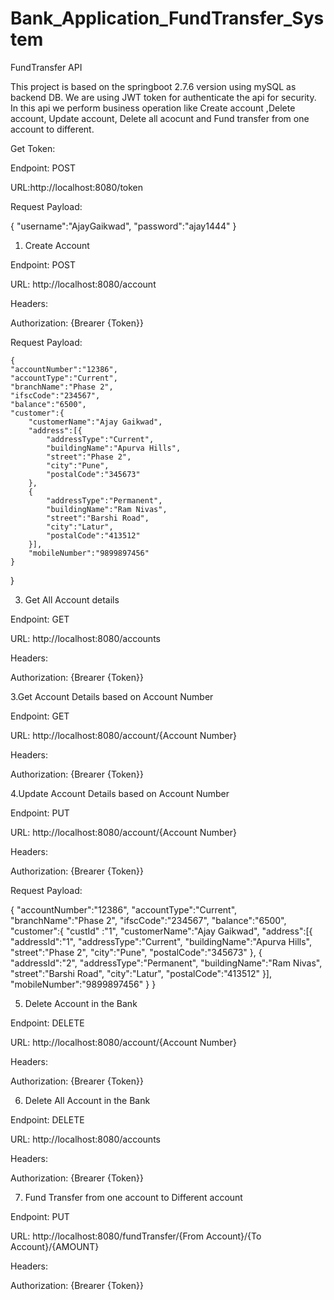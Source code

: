 # Bank_Application_FundTransfer_System

FundTransfer API

This project is based on the springboot 2.7.6 version using mySQL as backend DB. We are using JWT token for authenticate the api for security. In this api we perform business operation like Create account ,Delete account, Update account, Delete all acocunt and Fund transfer from one account to different.

Get Token:

Endpoint: POST

URL:http://localhost:8080/token

Request Payload:
  
  {
    "username":"AjayGaikwad",
    "password":"ajay1444"
  }


1. Create Account
   
Endpoint: POST

URL: http://localhost:8080/account

Headers:

Authorization: {Brearer {Token}}

Request Payload:

    {
    "accountNumber":"12386",
    "accountType":"Current",
    "branchName":"Phase 2",
    "ifscCode":"234567",
    "balance":"6500",
    "customer":{
        "customerName":"Ajay Gaikwad",
        "address":[{
            "addressType":"Current",
            "buildingName":"Apurva Hills",
            "street":"Phase 2",
            "city":"Pune",
            "postalCode":"345673"
        },
        {
            "addressType":"Permanent",
            "buildingName":"Ram Nivas",
            "street":"Barshi Road",
            "city":"Latur",
            "postalCode":"413512"
        }],
        "mobileNumber":"9899897456"
    }
}


3. Get All Account details
   
Endpoint: GET

URL: http://localhost:8080/accounts

Headers:

Authorization: {Brearer {Token}}


3.Get Account Details based on Account Number

Endpoint: GET

URL: http://localhost:8080/account/{Account Number}

Headers:

Authorization: {Brearer {Token}}


4.Update Account Details based on Account Number

Endpoint: PUT

URL: http://localhost:8080/account/{Account Number}

Headers:

Authorization: {Brearer {Token}}

Request Payload:

   {
    "accountNumber":"12386",
    "accountType":"Current",
    "branchName":"Phase 2",
    "ifscCode":"234567",
    "balance":"6500",
    "customer":{
        "custId" :"1",
        "customerName":"Ajay Gaikwad",
        "address":[{
            "addressId":"1",
            "addressType":"Current",
            "buildingName":"Apurva Hills",
            "street":"Phase 2",
            "city":"Pune",
            "postalCode":"345673"
        },
        {
            "addressId":"2",
            "addressType":"Permanent",
            "buildingName":"Ram Nivas",
            "street":"Barshi Road",
            "city":"Latur",
            "postalCode":"413512"
        }],
        "mobileNumber":"9899897456"
    }
}


5. Delete Account in the Bank
   
Endpoint: DELETE

URL: http://localhost:8080/account/{Account Number}

Headers:

Authorization: {Brearer {Token}}


6. Delete All Account in the Bank
   
Endpoint: DELETE

URL: http://localhost:8080/accounts

Headers:

Authorization: {Brearer {Token}}


7. Fund Transfer from one account to Different account
   
Endpoint: PUT

URL: http://localhost:8080/fundTransfer/{From Account}/{To Account}/{AMOUNT}

Headers:

Authorization: {Brearer {Token}}

